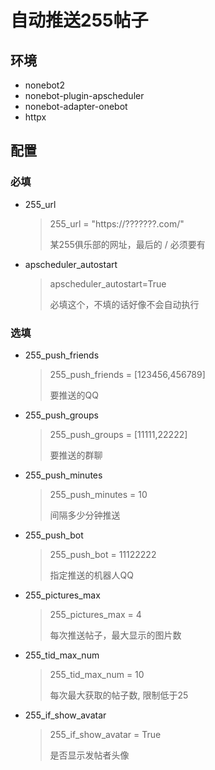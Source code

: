 # 自动推送255帖子

## 环境

+ nonebot2
+ nonebot-plugin-apscheduler
+ nonebot-adapter-onebot
+ httpx


## 配置
### 必填
+ 255_url
  > 255_url = "https://???????.com/"
  >
  > 某255俱乐部的网址，最后的 / 必须要有
+ apscheduler_autostart
  > apscheduler_autostart=True
  > 
  > 必填这个，不填的话好像不会自动执行

### 选填
+ 255_push_friends
  > 255_push_friends = [123456,456789]
  > 
  > 要推送的QQ
+ 255_push_groups
  > 255_push_groups = [11111,22222]
  > 
  > 要推送的群聊
+ 255_push_minutes
  > 255_push_minutes = 10
  > 
  > 间隔多少分钟推送
+ 255_push_bot
  > 255_push_bot = 11122222
  > 
  > 指定推送的机器人QQ
+ 255_pictures_max
    > 255_pictures_max = 4
  > 
    > 每次推送帖子，最大显示的图片数
  > 
+ 255_tid_max_num
    > 255_tid_max_num = 10
  > 
    > 每次最大获取的帖子数, 限制低于25
+ 255_if_show_avatar
  > 255_if_show_avatar = True
  > 
  > 是否显示发帖者头像 